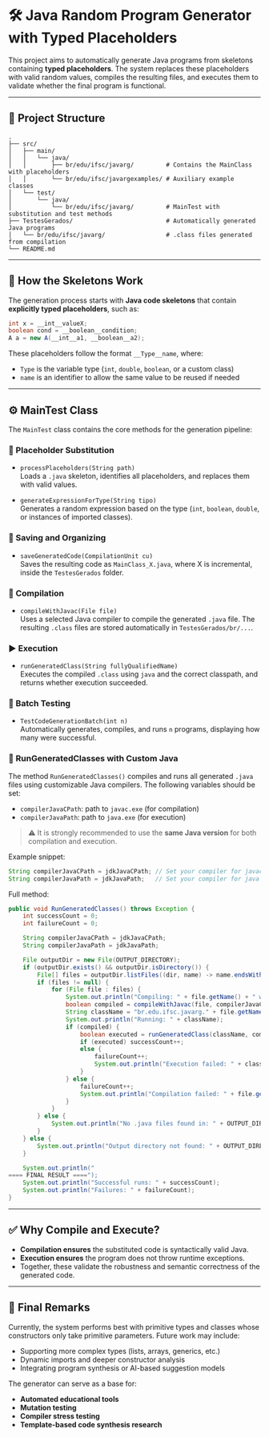 # 🛠️ Java Random Program Generator with Typed Placeholders

This project aims to automatically generate Java programs from skeletons containing **typed placeholders**. The system replaces these placeholders with valid random values, compiles the resulting files, and executes them to validate whether the final program is functional.

---

## 📁 Project Structure

```
.
├── src/
│   ├── main/
│   │   └── java/
│   │       ├── br/edu/ifsc/javarg/         # Contains the MainClass with placeholders
│   │       └── br/edu/ifsc/javargexamples/ # Auxiliary example classes
│   └── test/
│       └── java/
│           └── br/edu/ifsc/javarg/         # MainTest with substitution and test methods
├── TestesGerados/                          # Automatically generated Java programs
│   └── br/edu/ifsc/javarg/                 # .class files generated from compilation
└── README.md
```

---

## 🧱 How the Skeletons Work

The generation process starts with **Java code skeletons** that contain **explicitly typed placeholders**, such as:

```java
int x = __int__valueX;
boolean cond = __boolean__condition;
A a = new A(__int__a1, __boolean__a2);
```

These placeholders follow the format `__Type__name`, where:

- `Type` is the variable type (`int`, `double`, `boolean`, or a custom class)
- `name` is an identifier to allow the same value to be reused if needed

---

## ⚙️ MainTest Class

The `MainTest` class contains the core methods for the generation pipeline:

### 🔄 Placeholder Substitution

- `processPlaceholders(String path)`  
  Loads a `.java` skeleton, identifies all placeholders, and replaces them with valid values.

- `generateExpressionForType(String tipo)`  
  Generates a random expression based on the type (`int`, `boolean`, `double`, or instances of imported classes).

### 📁 Saving and Organizing

- `saveGeneratedCode(CompilationUnit cu)`  
  Saves the resulting code as `MainClass_X.java`, where X is incremental, inside the `TestesGerados` folder.

### 🔨 Compilation

- `compileWithJavac(File file)`  
  Uses a selected Java compiler to compile the generated `.java` file. The resulting `.class` files are stored automatically in `TestesGerados/br/...`.

### ▶️ Execution

- `runGeneratedClass(String fullyQualifiedName)`  
  Executes the compiled `.class` using `java` and the correct classpath, and returns whether execution succeeded.

### 🔁 Batch Testing

- `TestCodeGenerationBatch(int n)`  
  Automatically generates, compiles, and runs `n` programs, displaying how many were successful.

### 🔧 RunGeneratedClasses with Custom Java

The method `RunGeneratedClasses()` compiles and runs all generated `.java` files using customizable Java compilers. The following variables should be set:

- `compilerJavaCPath`: path to `javac.exe` (for compilation)
- `compilerJavaPath`: path to `java.exe` (for execution)

> ⚠️ It is strongly recommended to use the **same Java version** for both compilation and execution.

Example snippet:

```java
String compilerJavaCPath = jdkJavaCPath; // Set your compiler for javac
String compilerJavaPath = jdkJavaPath;   // Set your compiler for java runtime
```

Full method:

```java
public void RunGeneratedClasses() throws Exception {
    int successCount = 0;
    int failureCount = 0;

    String compilerJavaCPath = jdkJavaCPath;
    String compilerJavaPath = jdkJavaPath;

    File outputDir = new File(OUTPUT_DIRECTORY);
    if (outputDir.exists() && outputDir.isDirectory()) {
        File[] files = outputDir.listFiles((dir, name) -> name.endsWith(".java"));
        if (files != null) {
            for (File file : files) {
                System.out.println("Compiling: " + file.getName() + " with " + compilerJavaCPath);
                boolean compiled = compileWithJavac(file, compilerJavaCPath);
                String className = "br.edu.ifsc.javarg." + file.getName().replace(".java", "");
                System.out.println("Running: " + className);
                if (compiled) {
                    boolean executed = runGeneratedClass(className, compilerJavaPath);
                    if (executed) successCount++;
                    else {
                        failureCount++;
                        System.out.println("Execution failed: " + className);
                    }
                } else {
                    failureCount++;
                    System.out.println("Compilation failed: " + file.getName());
                }
            }
        } else {
            System.out.println("No .java files found in: " + OUTPUT_DIRECTORY);
        }
    } else {
        System.out.println("Output directory not found: " + OUTPUT_DIRECTORY);
    }

    System.out.println("
==== FINAL RESULT ====");
    System.out.println("Successful runs: " + successCount);
    System.out.println("Failures: " + failureCount);
}
```

---

## ✅ Why Compile and Execute?

- **Compilation ensures** the substituted code is syntactically valid Java.
- **Execution ensures** the program does not throw runtime exceptions.
- Together, these validate the robustness and semantic correctness of the generated code.

---

## 🧠 Final Remarks

Currently, the system performs best with primitive types and classes whose constructors only take primitive parameters. Future work may include:

- Supporting more complex types (lists, arrays, generics, etc.)
- Dynamic imports and deeper constructor analysis
- Integrating program synthesis or AI-based suggestion models

The generator can serve as a base for:

- **Automated educational tools**
- **Mutation testing**
- **Compiler stress testing**
- **Template-based code synthesis research**
